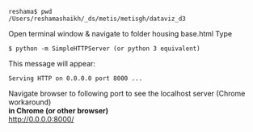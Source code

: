 
```
reshama$ pwd
/Users/reshamashaikh/_ds/metis/metisgh/dataviz_d3
```

Open terminal window & navigate to folder housing base.html Type 
```
$ python -m SimpleHTTPServer (or python 3 equivalent)
```

This message will appear:
```
Serving HTTP on 0.0.0.0 port 8000 ...
```

Navigate browser to following port to see the localhost server (Chrome workaround)  
**in Chrome (or other browser)**  
http://0.0.0.0:8000/


